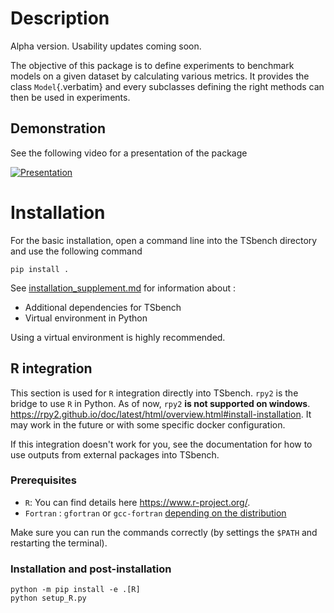 # Description

Alpha version. Usability updates coming soon.

The objective of this package is to define experiments to benchmark
models on a given dataset by calculating various metrics. It provides
the class `Model`{.verbatim} and every subclasses defining the right
methods can then be used in experiments.

## Demonstration

See the following video for a presentation of the package

[![Presentation](https://img.youtube.com/vi/s0gMqWn-nXo/0.jpg)](https://www.youtube.com/watch?v=s0gMqWn-nXo)

# Installation

For the basic installation, open a command line into the TSbench
directory and use the following command

``` shell
pip install .
```

See [installation_supplement.md](installation_supplement.md) for
information about :

-   Additional dependencies for TSbench
-   Virtual environment in Python

Using a virtual environment is highly recommended.

## R integration

This section is used for `R` integration directly into TSbench. `rpy2`
is the bridge to use `R` in Python. As of now, `rpy2` **is not supported
on windows**.
<https://rpy2.github.io/doc/latest/html/overview.html#install-installation>.
It may work in the future or with some specific docker configuration.

If this integration doesn\'t work for you, see the documentation for how
to use outputs from external packages into TSbench.

### Prerequisites

-   `R`: You can find details here <https://www.r-project.org/>.
-   `Fortran` : `gfortran` or `gcc-fortran` [depending on the
    distribution](https://gcc.gnu.org/wiki/GFortranDistros)

Make sure you can run the commands correctly (by settings the `$PATH`
and restarting the terminal).

### Installation and post-installation

``` shell
python -m pip install -e .[R]
python setup_R.py
```
